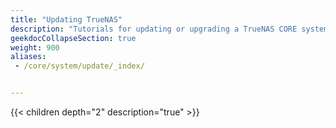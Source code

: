 ```yaml
---
title: "Updating TrueNAS"
description: "Tutorials for updating or upgrading a TrueNAS CORE system."
geekdocCollapseSection: true
weight: 900
aliases:
 - /core/system/update/_index/


---
```


{{< children depth="2" description="true" >}} 
